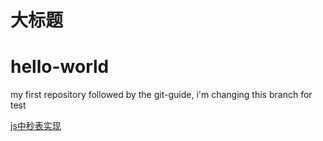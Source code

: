 大标题
===
# hello-world
my first repository
followed by the git-guide, i'm changing this branch for test



<a href="">js中秒表实现</a>

